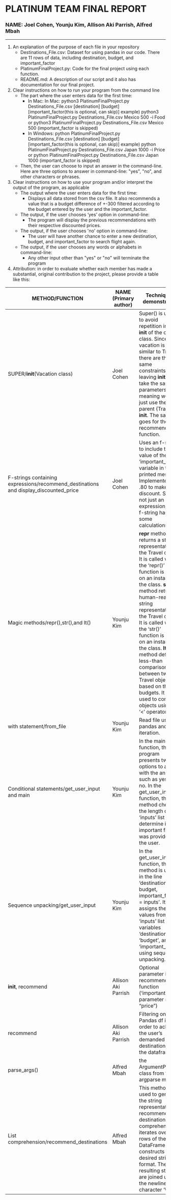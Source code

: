 # PLATINUM TEAM FINAL REPORT
### NAME: Joel Cohen, Younju Kim, Allison Aki Parrish, Alfred Mbah
- - -
1.  An explanation of the purpose of each file in your repository
    * Destinations_File.csv: Dataset for using pandas in our code. There are 11 rows of data, including destination, budget, and important_factor
    * PlatinumFinalProject.py: Code for the final project using each function.
    * README.md: A description of our script and it also has documentation for our final project.
2. Clear instructions on how to run your program from the command line
    * The part where the user enters data for the first time:
      * In Mac: In Mac: python3 PlatinumFinalProject.py Destinations_File.csv [destination] [budget] [important_factor(this is optional, can skip)] example) python3 PlatinumFinalProject.py Destinations_File.csv Mexico 500 -i Food or python3 PlatinumFinalProject.py Destinations_File.csv Mexico 500 (important_factor is skipped)
      * In Windows: python PlatinumFinalProject.py Destinations_File.csv [destination] [budget] [important_factor(this is optional, can skip)] example) python PlatinumFinalProject.py Destinations_File.csv Japan 1000 -i Price or python PlatinumFinalProject.py Destinations_File.csv Japan 1000 (important_factor is skipped)
    * Then, the user can choose to input an answer in the command-line. Here are three options to answer in command-line: "yes", "no", and other characters or phrases.
3. Clear instructions on how to use your program and/or interpret the output of the program, as applicable
    * The output where the user enters data for the first time:
      * Displays all data stored from the csv file. It also recommends a value that is a budget difference of +-300 filtered according to the budget entered by the user and the important_factor.
    * The output, if the user chooses ‘yes’ option in command-line:
      * The program will display the previous recommendations with their respective discounted prices.
    * The output, if the user chooses 'no' option in command-line:
      * The user will have another chance to enter a new destination, budget, and important_factor to search flight again.
    * The output, if the user chooses any words or alphabets in command-line:
      * Any other input other than "yes" or "no" will terminate the program
4. Attribution: in order to evaluate whether each member has made a substantial, original contribution to the project, please provide a table like this:

|METHOD/FUNCTION|NAME (Primary author)|Techniques demonstrated|
|------|---|---|
|SUPER/__init__(Vacation class)|Joel Cohen|Super() is used to avoid repetition in the __init__ of the child class. Since a vacation is similar to Travel, there are the same constraints, leaving __init__ to take the same parameters, meaning we can just use the parent (Travel) __init__. The same goes for the recommended function.|
|F-strings containing expressions/recommend_destinations and display_discounted_price|Joel Cohen|Uses an f-string to include the value of the ‘important_factor’ variable in the printed message. Implemented * .80 to make a discount. So it is not just an expression; the f-string has some calculations.|
|Magic methods/repr(),str(),and lt()|Younju Kim|__repr__ method returns a string representation of the Travel object. It is called when the ‘repr()’ function is used on an instance of the class. __str__ method returns a human-readable string representation of the Travel object. It is called when the ‘str()’ function is used on an instance of the class. __lt__() method defines a less-than comparison between two Travel objects based on their budgets. It is used to compare objects using the ‘<’ operator.|
|with statement/from_file|Younju Kim|Read file using pandas and iteration.|
|Conditional statements/get_user_input and main|Younju Kim|In the main function, the program presents two options to a user with the answer such as yes or no. In the get_user_input function, this method checks the length of the ‘inputs’ list to determine if an important factor was provided by the user.|
|Sequence unpacking/get_user_input|Younju Kim|In the get_user_input function, this method is used in the line ‘destination, budget, important_factor = inputs’. It assigns the values from the ‘inputs’ list to the variables ‘destination’, ‘budget’, and ‘important_factor’ using sequence unpacking.|
|__init__, recommend|Allison Aki Parrish|Optional parameter in recommend function (‘important’ parameter set to “price”)|
|recommend|Allison Aki Parrish|Filtering on Pandas df in order to achieve the user’s demanded destination from the dataframe|
|parse_args()|Alfred Mbah|the ArgumentParser class from the argparse module|
|List comprehension/recommend_destinations|Alfred Mbah|This method is used to generate the string representation of recommended destinations. The comprehension iterates over the rows of the DataFrame and constructs the desired string format. The resulting strings are joined using the newline character ‘\n.’|
